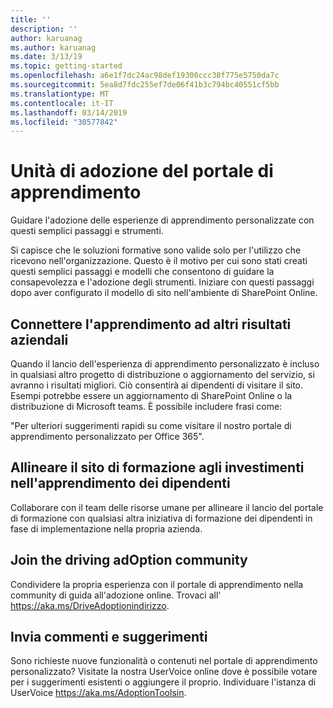 ```yaml
---
title: ''
description: ''
author: karuanag
ms.author: karuanag
ms.date: 3/13/19
ms.topic: getting-started
ms.openlocfilehash: a6e1f7dc24ac98def19300ccc38f775e5750da7c
ms.sourcegitcommit: 5ea8d7fdc255ef7de06f41b3c794bc40551cf5bb
ms.translationtype: MT
ms.contentlocale: it-IT
ms.lasthandoff: 03/14/2019
ms.locfileid: "30577842"
---
```

# <a name="drive-adoption-of-your-learning-portal"></a>Unità di adozione del portale di apprendimento

Guidare l'adozione delle esperienze di apprendimento personalizzate con questi semplici passaggi e strumenti. 

Si capisce che le soluzioni formative sono valide solo per l'utilizzo che ricevono nell'organizzazione. Questo è il motivo per cui sono stati creati questi semplici passaggi e modelli che consentono di guidare la consapevolezza e l'adozione degli strumenti. Iniziare con questi passaggi dopo aver configurato il modello di sito nell'ambiente di SharePoint Online.

## <a name="connect-learning-to-other-business-outcomes"></a>Connettere l'apprendimento ad altri risultati aziendali
Quando il lancio dell'esperienza di apprendimento personalizzato è incluso in qualsiasi altro progetto di distribuzione o aggiornamento del servizio, si avranno i risultati migliori.  Ciò consentirà ai dipendenti di visitare il sito.  Esempi potrebbe essere un aggiornamento di SharePoint Online o la distribuzione di Microsoft teams.  È possibile includere frasi come:

"Per ulteriori suggerimenti rapidi su <Insert service name here> come visitare il nostro portale di apprendimento personalizzato per Office 365". 

## <a name="align-the-training-site-to-investments-in-your-employee-learning"></a>Allineare il sito di formazione agli investimenti nell'apprendimento dei dipendenti 

Collaborare con il team delle risorse umane per allineare il lancio del portale di formazione con qualsiasi altra iniziativa di formazione dei dipendenti in fase di implementazione nella propria azienda. 

## <a name="join-the-driving-adoption-community"></a>Join the driving adOption community

Condividere la propria esperienza con il portale di apprendimento nella community di guida all'adozione online.  Trovaci all' https://aka.ms/DriveAdoptionindirizzo.

## <a name="give-us-feedback"></a>Invia commenti e suggerimenti

Sono richieste nuove funzionalità o contenuti nel portale di apprendimento personalizzato?  Visitate la nostra UserVoice online dove è possibile votare per i suggerimenti esistenti o aggiungere il proprio.  Individuare l'istanza di UserVoice https://aka.ms/AdoptionToolsin.
